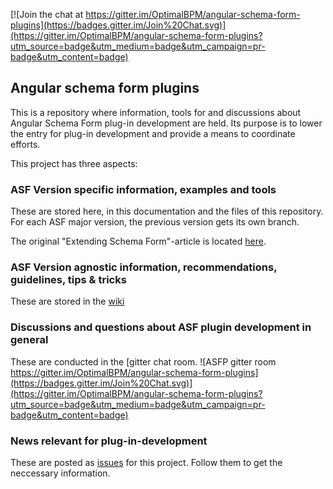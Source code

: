 
[![Join the chat at https://gitter.im/OptimalBPM/angular-schema-form-plugins](https://badges.gitter.im/Join%20Chat.svg)](https://gitter.im/OptimalBPM/angular-schema-form-plugins?utm_source=badge&utm_medium=badge&utm_campaign=pr-badge&utm_content=badge)

## Angular schema form plugins

This is a repository where information, tools for and discussions about Angular Schema Form plug-in development are held. Its purpose is to lower the entry for plug-in development and provide a means to coordinate efforts.

This project has three aspects:

### ASF Version specific information, examples and tools
These are stored here, in this documentation and the files of this repository.
For each ASF major version, the previous version gets its own branch.

The original "Extending Schema Form"-article is located [here](https://github.com/OptimalBPM/angular-schema-form-plugins/blob/master/extending.md).

### ASF Version agnostic information, recommendations, guidelines, tips & tricks
These are stored in the [wiki](https://github.com/OptimalBPM/angular-schema-form-plugins/wiki)

### Discussions and questions about ASF plugin development in general
These are conducted in the [gitter chat room. ![ASFP gitter room https://gitter.im/OptimalBPM/angular-schema-form-plugins](https://badges.gitter.im/Join%20Chat.svg)](https://gitter.im/OptimalBPM/angular-schema-form-plugins?utm_source=badge&utm_medium=badge&utm_campaign=pr-badge&utm_content=badge)

### News relevant for plug-in-development
These are posted as [issues](https://github.com/OptimalBPM/angular-schema-form-plugins/issues) for this project. Follow them to get the neccessary information.
 
